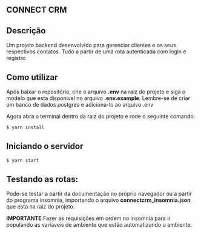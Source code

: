 ## **CONNECT CRM**

## Descrição

Um projeto backend desenvolvido para gerenciar clientes e os seus respectivos contatos. Tudo a partir de uma rota autenticada com login e registro

## Como utilizar

Após baixar o repositório, crie o arquivo **.env** na raiz do projeto e siga o modelo que esta disponivel no arquivo **.env.example**. Lembre-se de criar um banco de dados postgres e adiciona-lo ao arquivo .env


Agora abra o terminal dentro da raiz do projeto e rode o seguinte comando:
```bash
$ yarn install
```

## Iniciando o servidor

```bash
$ yarn start
```

## Testando as rotas:

Pode-se testar a partir da documentação no próprio navegador ou a partir do programa insomnia, importando o arquivo **connectcrm_insomnia.json** que esta na raiz do projeto.

**IMPORTANTE** Fazer as requisições em ordem no insomnia para ir populando as variaveis de ambiente que estão automatizando o ambiente.


